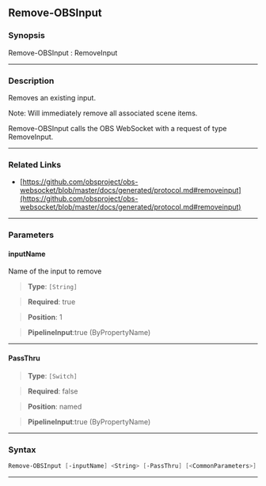 Remove-OBSInput
---------------
### Synopsis
Remove-OBSInput : RemoveInput

---
### Description

Removes an existing input.

Note: Will immediately remove all associated scene items.


Remove-OBSInput calls the OBS WebSocket with a request of type RemoveInput.

---
### Related Links
* [https://github.com/obsproject/obs-websocket/blob/master/docs/generated/protocol.md#removeinput](https://github.com/obsproject/obs-websocket/blob/master/docs/generated/protocol.md#removeinput)



---
### Parameters
#### **inputName**

Name of the input to remove



> **Type**: ```[String]```

> **Required**: true

> **Position**: 1

> **PipelineInput**:true (ByPropertyName)



---
#### **PassThru**

> **Type**: ```[Switch]```

> **Required**: false

> **Position**: named

> **PipelineInput**:true (ByPropertyName)



---
### Syntax
```PowerShell
Remove-OBSInput [-inputName] <String> [-PassThru] [<CommonParameters>]
```
---
